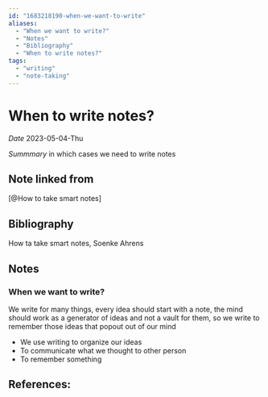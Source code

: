 ```yaml
---
id: "1683218190-when-we-want-to-write"
aliases:
  - "When we want to write?"
  - "Notes"
  - "Bibliography"
  - "When to write notes?"
tags:
  - "writing"
  - "note-taking"
---
```

# When to write notes?
*Date* 2023-05-04-Thu

*Summmary* in which cases we need to write notes

## Note linked from
[@How to take smart notes]

## Bibliography
How ta take smart notes, Soenke Ahrens

## Notes

### When we want to write?

We write for many things, every idea should start with a note, the mind should work as a generator of ideas and not a vault for them, so we write to remember those ideas that popout out of our mind

- We use writing to organize our ideas
- To communicate what we thought to other person
- To remember something

## References:


